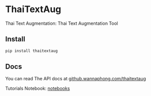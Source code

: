 # ThaiTextAug

Thai Text Augmentation: Thai Text Augmentation Tool

## Install

```sh
pip install thaitextaug
```

## Docs

You can read The API docs at [github.wannaphong.com/thaitextaug](https://github.wannaphong.com/thaitextaug/index.html)

Tutorials Notebook: [notebooks](https://github.com/wannaphong/thaitextaug/tree/main/notebooks)
